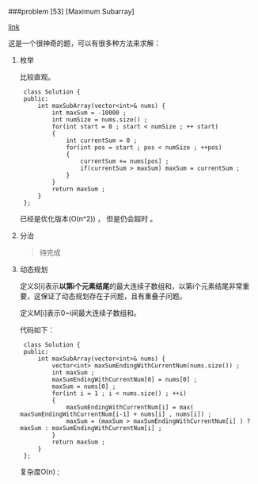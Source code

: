 ###problem [53] [Maximum Subarray]

[link](https://leetcode.com/problems/maximum-subarray/)

这是一个很神奇的题，可以有很多种方法来求解：

1. 枚举
    
    比较直观。

        class Solution {
        public:
            int maxSubArray(vector<int>& nums) {
                int maxSum = -10000 ;
                int numSize = nums.size() ;
                for(int start = 0 ; start < numSize ; ++ start)
                {
                    int currentSum = 0 ;
                    for(int pos = start ; pos < numSize ; ++pos)
                    {
                        currentSum += nums[pos] ;
                        if(currentSum > maxSum) maxSum = currentSum ;
                    }
                }
                return maxSum ;
            }
        };

    已经是优化版本(O(n^2)) ， 但是仍会超时 。


2. 分治

    > 待完成

3. 动态规划

    定义S[i]表示**以第i个元素结尾**的最大连续子数组和，以第i个元素结尾非常重要，这保证了动态规划存在子问题，且有重叠子问题。

    定义M[i]表示0~i间最大连续子数组和。

    代码如下：

        class Solution {
        public:
            int maxSubArray(vector<int>& nums) {
                vector<int> maxSumEndingWithCurrentNum(nums.size()) ;
                int maxSum ;
                maxSumEndingWithCurrentNum[0] = nums[0] ;
                maxSum = nums[0] ;
                for(int i = 1 ; i < nums.size() ; ++i)
                {
                    maxSumEndingWithCurrentNum[i] = max( maxSumEndingWithCurrentNum[i-1] + nums[i] , nums[i]) ;
                    maxSum = (maxSum > maxSumEndingWithCurrentNum[i] ) ? maxSum : maxSumEndingWithCurrentNum[i] ;
                }
                return maxSum ;
            }
        };

    复杂度O(n) ;